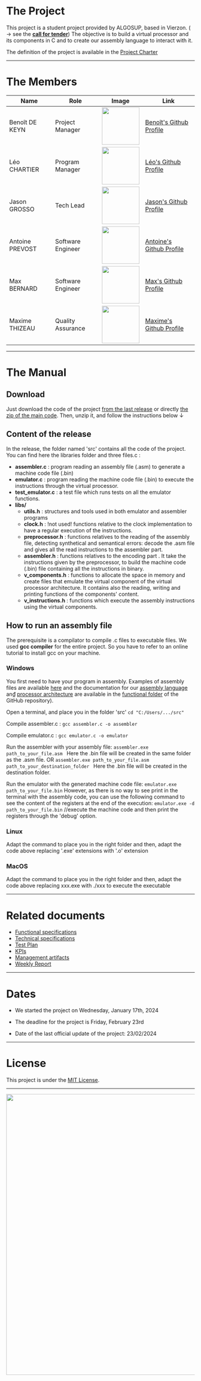 # The Project

This project is a student project provided by ALGOSUP, based in Vierzon. ( → see the [**call for tender**](/documents/.data/call_for_tender_2023-2024_project_3_virtual_processor.pdf))
The objective is to build a virtual processor and its components in C and to create our assembly language to interact with it.

The definition of the project is available in the [Project Charter](https://github.com/algosup/2023-2024-project-3-virtual-processor-team-4/blob/main/documents/project_charter.md)

<hr>

# The Members

|Name|Role|Image|Link|
| ------------------------- | --------------------------------- | -------------------- | --------------------------------------------------------------------------------------------------- |
| Benoît DE KEYN | Project Manager   | <img src="https://avatars.githubusercontent.com/u/146000855" width="100px"> | [Benoît\'s Github Profile](https://github.com/benoitdekeyn-algosup) |
| Léo CHARTIER    | Program Manager   | <img src="https://avatars.githubusercontent.com/u/91249751" width="100px"> | [Léo\'s Github Profile](https://github.com/leo-chartier) |
| Jason GROSSO    | Tech Lead         | <img src="https://avatars.githubusercontent.com/u/114397870" width="100px"> | [Jason\'s Github Profile](https://github.com/jasonGROSSO) |
| Antoine PREVOST | Software Engineer | <img src="https://avatars.githubusercontent.com/u/81081224" width="100px"> | [Antoine\'s Github Profile](https://github.com/TechXplorerFR) |
| Max BERNARD     | Software Engineer | <img src="https://avatars.githubusercontent.com/u/80251657?" width="100px"> | [Max\'s Github Profile](https://github.com/maxbernard3) |
| Maxime THIZEAU  | Quality Assurance | <img src="https://avatars.githubusercontent.com/u/145995586" width="100px"> | [Maxime\'s Github Profile](https://github.com/MaximeTAlgosup) |

<hr>

# The Manual

## Download

Just download the code of the project [from the last release](https://github.com/algosup/2023-2024-project-3-virtual-processor-team-4/releases) or directly [the zip of the main code](https://github.com/algosup/2023-2024-project-3-virtual-processor-team-4/archive/refs/heads/main.zip).
Then, unzip it, and follow the instructions below ↓

## Content of the release

In the release, the folder named 'src' contains all the code of the project.
You can find here the libraries folder and three files.c :

- **assembler.c** : program reading an assembly file (.asm) to generate a machine code file (.bin)
- **emulator.c** : program reading the machine code file (.bin) to execute the instructions through the virtual processor.
- **test_emulator.c** : a test file which runs tests on all the emulator functions.
- **libs/**
   - **utils.h** : structures and tools used in both emulator and assembler programs
   - **clock.h** : !not used! functions relative to the clock implementation to have a regular execution of the instructions.
   - **preprocessor.h** : functions relatives to the reading of the assembly file, detecting synthetical and semantical errors: decode the .asm file and gives all the read instructions to the assembler part. 
   - **assembler.h** : functions relatives to the encoding part . It take the instructions given by the preprocessor, to build the machine code (.bin) file containing all the instructions in binary.
   - **v_components.h** : functions to allocate the space in memory and create files that emulate the virtual component of the virtual processor architecture. It contains also the reading, writing and printing functions of the components' content.
   - **v_instructions.h** : functions which execute the assembly instructions using the virtual components.

## How to run an assembly file
The prerequisite is a compilator to compile .c files to executable files. We used **gcc compiler** for the entire project. So you have to refer to an online tutorial to install gcc on your machine.

### Windows

You first need to have your program in assembly. Examples of assembly files are available [here](https://github.com/algosup/2023-2024-project-3-virtual-processor-team-4/tree/main/documents/QA/testing) and the documentation for our [assembly language](https://github.com/algosup/2023-2024-project-3-virtual-processor-team-4/blob/main/documents/functional/appendix_a_instruction_set_manual.pdf) an₫ [processor architecture](https://github.com/algosup/2023-2024-project-3-virtual-processor-team-4/blob/main/documents/functional/functional_specification.md#system-architecture) are available in the [functional folder](https://github.com/algosup/2023-2024-project-3-virtual-processor-team-4/tree/main/documents/functional) of the GitHub repository).

Open a terminal, and place you in the folder 'src'
```cd "C:/Users/.../src"```

Compile assembler.c :
```gcc assembler.c -o assembler```

Compile emulator.c :
```gcc emulator.c -o emulator```

Run the assembler with your assembly file:
```assembler.exe path_to_your_file.asm ```	Here the .bin file will be created in the same folder as the .asm file.
OR
```assembler.exe path_to_your_file.asm path_to_your_destination_folder ```	Here the .bin file will be created in the destination folder.

Run the emulator with the generated machine code file:
```emulator.exe path_to_your_file.bin```
However, as there is no way to see print in the terminal with the assembly code, you can use the following command to see the content of the registers at the end of the execution:
```emulator.exe -d path_to_your_file.bin``` //execute the machine code and then print the registers through the 'debug' option.

### Linux

Adapt the command to place you in the right folder and then,
adapt the code above replacing '.exe' extensions with '.o' extension 

### MacOS

Adapt the command to place you in the right folder and then,
adapt the code above replacing xxx.exe with ./xxx to execute the executable

<hr>

# Related documents

- [Functional specifications](https://github.com/algosup/2023-2024-project-3-virtual-processor-team-4/blob/main/documents/functional/functional_specification.md)
- [Technical specifications](https://github.com/algosup/2023-2024-project-3-virtual-processor-team-4/blob/main/documents/technical/technical_specification.md)
- [Test Plan](https://github.com/algosup/2023-2024-project-3-virtual-processor-team-4/blob/main/documents/QA/test_plan.md)
- [KPIs](https://algosup-my.sharepoint.com/:x:/p/benoit_dekeyn/ET3X56ZmAw1PpLeTLcSubvIBwjEooiU8LSl_ZvGzSR8ylA?e=STmP8k)
- [Management artifacts](https://github.com/algosup/2023-2024-project-3-virtual-processor-team-4/blob/main/documents/management/management_artifacts.md)
- [Weekly Report](https://github.com/algosup/2023-2024-project-3-virtual-processor-team-4/blob/main/documents/management/weekly_report/cumulative.md)

<hr>

# Dates

- We started the project on Wednesday, January 17th, 2024

- The deadline for the project is Friday, February 23rd

- Date of the last official update of the project: 23/02/2024

<hr>

# License

This project is under the [MIT License](LICENSE).

<hr>
<img src="documents/.data/pictures/algosup_logo.png" width="750px">

